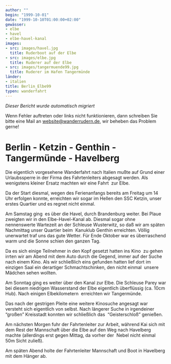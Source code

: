 ```yaml
---
author: ""
begin: "1999-10-01"
date: "1999-10-10T01:00:00+02:00"
gewässer:
- elbe
- havel
- elbe-havel-kanal
images:
- src: images/havel.jpg
  title: Ruderboot auf der Elbe
- src: images/elbe.jpg
  title: Ruderer auf der Elbe
- src: images/tangermuende99.jpg
  title: Ruderer im Hafen Tangermünde
länder:
- italien
title: Berlin_Elbe99
typen: wanderfahrt
---
```



*Dieser Bericht wurde automatisch migriert*

Wenn Fehler auftreten oder links nicht funktionieren, dann schreiben Sie bitte eine Mail an website@wanderrudern.de, wir beheben das Problem gerne!



# Berlin - Ketzin - Genthin -Tangermünde - Havelberg


Die eigentlich vorgesehene Wanderfahrt nach Italien mußte auf Grund einer Urlaubssperre in der Firma des Fahrtenleiters abgesagt werden. Als wenigstens kleiner Ersatz machten wir eine Fahrt  zur Elbe.

Da der Start diesmal, wegen des Ferienanfangs bereits am Freitag um 14 Uhr erfolgen konnte, erreichten wir sogar im Hellen den SSC Ketzin, unser erstes Quartier und es regnet nicht einmal.

Am Samstag ging  es über die Havel, durch Brandenburg weiter. Bei Plaue zweigten wir in den Elbe-Havel-Kanal ab. Diesmal sogar ohne nennenswerte Wartezeit an der Schleuse Wusterwitz, so daß wir am späten Nachmittag unser Quartier beim  Kanuklub Genthin erreichten. Völlig unerwartet traf uns das gute Wetter. Für Ende Oktober war es überraschend warm und die Sonne schien den ganzen Tag.

Da es sich einige Teilnehmer in den Kopf gesetzt hatten ins Kino  zu gehen irrten wir am Abend mit dem Auto durch die Gegend, immer auf der Suche nach einem Kino. Als wir schließlich eins gefunden hatten lief dort im einzigen Saal ein derartiger Schmachtschinken, den nicht einmal  unsere Mädchen sehen wollten.

Am Sonntag ging es weiter über den Kanal zur Elbe. Die Schleuse Parey war bei diesem niedrigen Wasserstand der Elbe eigentlich überflüssig (ca. 10cm Hub). Nach einigen Elbekilometern  erreichten wir Tangermünde.

Das nach der gestrigen Pleite eine weitere Kinosuche angesagt war versteht sich eigentlich von selbst. Nach längerer Suche in irgendeiner “großen” Kreisstadt konnten wir schließlich das  “Geisterschloß” genießen.

Am nächsten Morgen fuhr der Fahrtenleiter zur Arbeit, während Kai sich mit dem Rest der Mannschaft über die Elbe auf den Weg nach Havelberg machte (allerdings erst gegen Mittag, da vorher der  Nebel nicht einmal 50m Sicht zuließ).

Am späten Abend holte der Fahrtenleiter Mannschaft und Boot in Havelberg mit dem Hänger ab.
